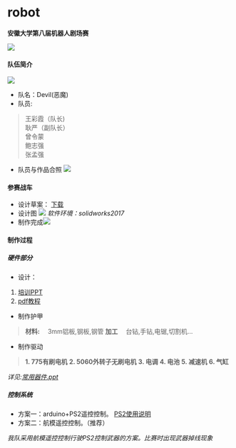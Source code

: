 # robot


**安徽大学第八届机器人剧场赛**

![](https://raw.githubusercontent.com/gYANnnnn/robot/master/%E5%8D%81%E6%9C%88%E6%AF%94%E8%B5%9B/1540099726868.jpeg)

 #### **队伍简介**
 ![](https://raw.githubusercontent.com/gYANnnnn/robot/master/%E5%8D%81%E6%9C%88%E6%AF%94%E8%B5%9B/1540099736202.jpeg)
 - 队名：Devil(恶魔)
 - 队员:
> 王彩霞（队长)  
> 耿严（副队长）  
> 曾令蒙  
> 鲍志强  
> 张孟强
 - 队员与作品合照
![](https://raw.githubusercontent.com/gYANnnnn/robot/master/%E5%8D%81%E6%9C%88%E6%AF%94%E8%B5%9B/4a2d6a71b2e54088.jpg)

 #### **参赛战车**
 - 设计草案： [下载](https://github.com/gYANnnnn/robot/raw/master/%E6%A0%BC%E6%96%97%E8%AE%BE%E8%AE%A1%E8%8D%89%E6%A1%88.docx)
 - 设计图  ![](https://raw.githubusercontent.com/gYANnnnn/robot/master/page1_image1.jpg)
  *软件环境：solidworks2017*
 - 制作完成![](https://raw.githubusercontent.com/gYANnnnn/robot/master/%E5%8D%81%E6%9C%88%E6%AF%94%E8%B5%9B/1540099723685.jpeg)

 #### **制作过程**
 ##### 硬件部分
 - 设计：
1. [培训PPT](https://github.com/gYANnnnn/robot/tree/master/ppt)
2. [pdf教程](https://github.com/gYANnnnn/robot/raw/master/%E6%A0%BC%E6%96%97%E6%9C%BA%E5%99%A8%E4%BA%BA%E5%88%B6%E4%BD%9C%E6%95%99%E7%A8%8B(by%20riobotz).pdf)
 - 制作护甲
> **材料:**
 &emsp;3mm铝板,钢板,钢管
 **加工**
 &emsp;台钻,手钻,电锯,切割机...
- 制作驱动
> **1. 775有刷电机**
**2. 5060外转子无刷电机**
**3. 电调**
**4. 电池**
**5. 减速机**
**6. 气缸**

*详见:[常用器件.ppt](https://github.com/gYANnnnn/robot/raw/master/ppt/4%E3%80%81%E5%B8%B8%E7%94%A8%E5%99%A8%E4%BB%B6.pptx)*
##### 控制系统
 - 方案一：arduino+PS2遥控控制。
 [PS2使用说明](https://github.com/gYANnnnn/robot/tree/master/PS2%E6%97%A0%E7%BA%BF%E6%89%8B%E6%9F%84%E9%81%A5%E6%8E%A7%E5%99%A8%E8%B5%84%E6%96%99)
 - 方案二：航模遥控控制。（推荐）

 *我队采用航模遥控控制行驶PS2控制武器的方案。比赛时出现武器掉线现象*
